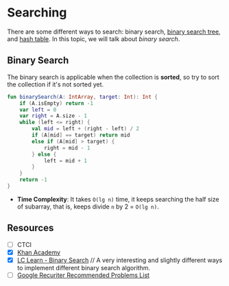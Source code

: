 # Searching
There are some different ways to search: binary search, [binary search tree](../topics/tree.md#binary-search-tree), and [hash table](../topics/hash-table.md). In this topic, we will talk about *binary search*.

## Binary Search
The binary search is applicable when the collection is **sorted**, so try to sort the collection if it's not sorted yet.

```kotlin
fun binarySearch(A: IntArray, target: Int): Int {
    if (A.isEmpty) return -1
    var left = 0
    var right = A.size - 1
    while (left <= right) {
        val mid = left + (right - left) / 2
        if (A[mid] == target) return mid
        else if (A[mid] > target) {
            right = mid - 1
        } else {
            left = mid + 1
        }
    }
    return -1
}
```

* **Time Complexity**: It takes `O(lg n)` time, it keeps searching the half size of subarray, that is, keeps divide `n` by 2 = `O(lg n)`.

## Resources
- [ ] CTCI
- [X] [Khan Academy](https://www.khanacademy.org/computing/computer-science/algorithms/binary-search/a/binary-search)
- [X] [LC Learn - Binary Search](https://leetcode.com/explore/learn/card/binary-search/) // A very interesting and slightly different ways to implement different binary search algorithm.
- [ ] [Google Recuriter Recommended Problems List](https://turingplanet.org/2020/09/18/leetcode_planning_list/#Binary_Search)